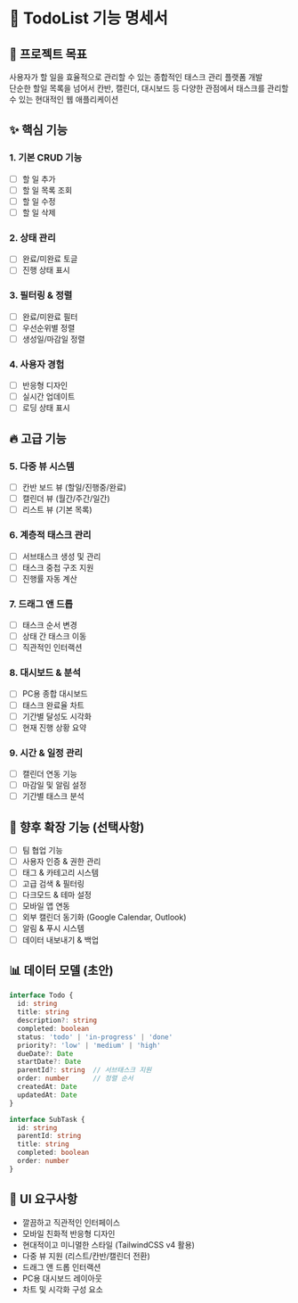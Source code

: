 # 📝 TodoList 기능 명세서

## 🎯 프로젝트 목표

사용자가 할 일을 효율적으로 관리할 수 있는 종합적인 태스크 관리 플랫폼 개발  
단순한 할일 목록을 넘어서 칸반, 캘린더, 대시보드 등 다양한 관점에서 태스크를 관리할 수 있는 현대적인 웹 애플리케이션

## ✨ 핵심 기능

### 1. 기본 CRUD 기능
- [ ] 할 일 추가
- [ ] 할 일 목록 조회
- [ ] 할 일 수정
- [ ] 할 일 삭제

### 2. 상태 관리
- [ ] 완료/미완료 토글
- [ ] 진행 상태 표시

### 3. 필터링 & 정렬
- [ ] 완료/미완료 필터
- [ ] 우선순위별 정렬
- [ ] 생성일/마감일 정렬

### 4. 사용자 경험
- [ ] 반응형 디자인
- [ ] 실시간 업데이트
- [ ] 로딩 상태 표시

## 🔥 고급 기능

### 5. 다중 뷰 시스템
- [ ] 칸반 보드 뷰 (할일/진행중/완료)
- [ ] 캘린더 뷰 (월간/주간/일간)
- [ ] 리스트 뷰 (기본 목록)

### 6. 계층적 태스크 관리
- [ ] 서브태스크 생성 및 관리
- [ ] 태스크 중첩 구조 지원
- [ ] 진행률 자동 계산

### 7. 드래그 앤 드롭
- [ ] 태스크 순서 변경
- [ ] 상태 간 태스크 이동
- [ ] 직관적인 인터랙션

### 8. 대시보드 & 분석
- [ ] PC용 종합 대시보드
- [ ] 태스크 완료율 차트
- [ ] 기간별 달성도 시각화
- [ ] 현재 진행 상황 요약

### 9. 시간 & 일정 관리
- [ ] 캘린더 연동 기능
- [ ] 마감일 및 알림 설정
- [ ] 기간별 태스크 분석

## 🔮 향후 확장 기능 (선택사항)

- [ ] 팀 협업 기능
- [ ] 사용자 인증 & 권한 관리
- [ ] 태그 & 카테고리 시스템
- [ ] 고급 검색 & 필터링
- [ ] 다크모드 & 테마 설정
- [ ] 모바일 앱 연동
- [ ] 외부 캘린더 동기화 (Google Calendar, Outlook)
- [ ] 알림 & 푸시 시스템
- [ ] 데이터 내보내기 & 백업

## 📊 데이터 모델 (초안)

```typescript
interface Todo {
  id: string
  title: string
  description?: string
  completed: boolean
  status: 'todo' | 'in-progress' | 'done'
  priority?: 'low' | 'medium' | 'high'
  dueDate?: Date
  startDate?: Date
  parentId?: string  // 서브태스크 지원
  order: number      // 정렬 순서
  createdAt: Date
  updatedAt: Date
}

interface SubTask {
  id: string
  parentId: string
  title: string
  completed: boolean
  order: number
}
```

## 🎨 UI 요구사항

- 깔끔하고 직관적인 인터페이스
- 모바일 친화적 반응형 디자인
- 현대적이고 미니멀한 스타일 (TailwindCSS v4 활용)
- 다중 뷰 지원 (리스트/칸반/캘린더 전환)
- 드래그 앤 드롭 인터랙션
- PC용 대시보드 레이아웃
- 차트 및 시각화 구성 요소
